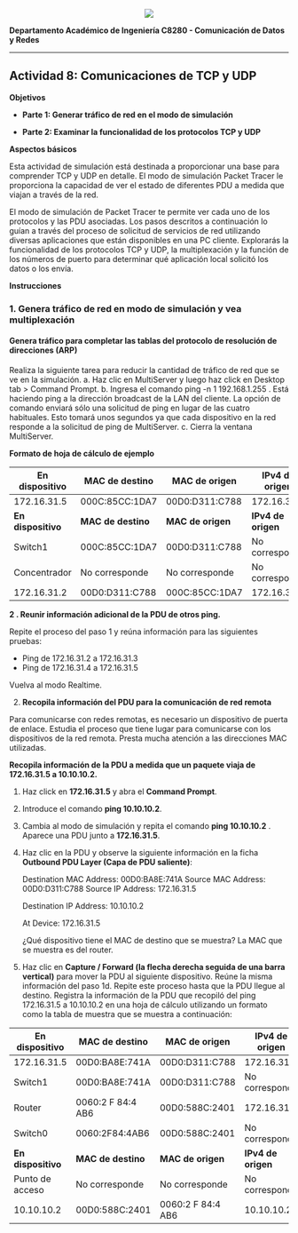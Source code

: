 <p align="center">
  <img src="../../Images/logo_upch.png">
</p>

**Departamento Académico de Ingeniería C8280 - Comunicación de Datos y Redes**  

---

## **Actividad 8: Comunicaciones de TCP y UDP**

**Objetivos**

- **Parte 1: Generar tráfico de red en el modo de simulación** 

- **Parte 2: Examinar la funcionalidad de los protocolos TCP y UDP**

**Aspectos básicos**

Esta actividad de simulación está destinada a proporcionar una base para comprender TCP y UDP en detalle. El modo de simulación Packet Tracer le proporciona la capacidad de ver el estado de diferentes PDU a medida que viajan a través de la red.

El modo de simulación de Packet Tracer te permite ver cada uno de los protocolos y las PDU asociadas. Los pasos descritos a continuación lo guían a través del proceso de solicitud de servicios
de red utilizando diversas aplicaciones que están disponibles en una PC cliente. Explorarás la funcionalidad de los protocolos TCP y UDP, la multiplexación y la función de los números de puerto para determinar qué aplicación local solicitó los datos o los envía.

**Instrucciones**

### **1. Genera tráfico de red en modo de simulación y vea multiplexación**

#### **Genera tráfico para completar las tablas del protocolo de resolución de direcciones (ARP)**
Realiza la siguiente tarea para reducir la cantidad de tráfico de red que se ve en la simulación.
a. Haz clic en MultiServer y luego haz click en Desktop tab > Command Prompt.
b. Ingresa el comando ping -n 1 192.168.1.255 . Está haciendo ping a la dirección broadcast de
la LAN del cliente. La opción de comando enviará sólo una solicitud de ping en lugar de las
cuatro habituales. Esto tomará unos segundos ya que cada dispositivo en la red responde a
la solicitud de ping de MultiServer.
c. Cierra la ventana MultiServer.

**Formato de hoja de cálculo de ejemplo**



|**En dispositivo**|**MAC de destino**|**MAC de origen**|**IPv4 de origen**|**IPv4 de destino**|
| - | - | - | - | - |
|172\.16.31.5|000C:85CC:1DA7|00D0:D311:C788|172\.16.31.5|172\.16.31.2|
|**En dispositivo**|**MAC de destino**|**MAC de origen**|**IPv4 de origen**|**IPv4 de destino**|
|Switch1|000C:85CC:1DA7|00D0:D311:C788|No corresponde|No corresponde|
|Concentrador|No corresponde|No corresponde|No corresponde|No corresponde|
|172\.16.31.2|00D0:D311:C788|000C:85CC:1DA7|172\.16.31.2|172\.16.31.5|

**2 . Reunir información adicional de la PDU de otros ping.**

Repite el proceso del paso 1 y reúna información para las siguientes pruebas:

- Ping de 172.16.31.2 a 172.16.31.3
- Ping de 172.16.31.4 a 172.16.31.5

Vuelva al modo Realtime.

2. **Recopila información del PDU para la comunicación de red remota**

Para comunicarse con redes remotas, es necesario un dispositivo de puerta de enlace. Estudia el proceso que tiene lugar para comunicarse con los dispositivos de la red remota. Presta mucha atención a las direcciones MAC utilizadas.

**Recopila información de la PDU a medida que un paquete viaja de 172.16.31.5 a 10.10.10.2.**

1. Haz click en **172.16.31.5** y abra el **Command Prompt**.
1. Introduce el comando **ping 10.10.10.2**.
1. Cambia al modo de simulación y repita el comando **ping 10.10.10.2** . Aparece una PDU junto a **172.16.31.5**.
1. Haz clic en la PDU y observe la siguiente información en la ficha **Outbound PDU Layer (Capa de PDU saliente)**:

   Destination MAC Address: 00D0:BA8E:741A Source MAC Address: 00D0:D311:C788 Source IP Address: 172.16.31.5

   Destination IP Address: 10.10.10.2

   At Device: 172.16.31.5

   ¿Qué dispositivo tiene el MAC de destino que se muestra?
   La MAC que se muestra es del router. 

5. Haz clic en **Capture / Forward (la flecha derecha seguida de una barra vertical)** para mover la PDU al siguiente dispositivo. Reúne la misma información del paso 1d. Repite este proceso hasta que la PDU llegue al destino. Registra la información de la PDU que recopiló del ping 172.16.31.5 a 10.10.10.2 en una hoja de cálculo utilizando un formato como la tabla de muestra que se muestra a continuación:



|**En dispositivo**|**MAC de destino**|**MAC de origen**|**IPv4 de origen**|**IPv4 de destino**|
| - | - | - | - | - |
|172\.16.31.5|00D0:BA8E:741A|00D0:D311:C788|172\.16.31.5|10\.10.10.2|
|Switch1|00D0:BA8E:741A|00D0:D311:C788|No corresponde|No corresponde|
|Router|0060:2 F 84:4 AB6|00D0:588C:2401|172\.16.31.5|10\.10.10.2|
|Switch0|0060:2F84:4AB6|00D0:588C:2401|No corresponde|No corresponde|
|**En dispositivo**|**MAC de destino**|**MAC de origen**|**IPv4 de origen**|**IPv4 de destino**|
|Punto de acceso|No corresponde|No corresponde|No corresponde|No corresponde|
|10\.10.10.2|00D0:588C:2401|0060:2 F 84:4 AB6|10\.10.10.2|172\.16.31.5|


